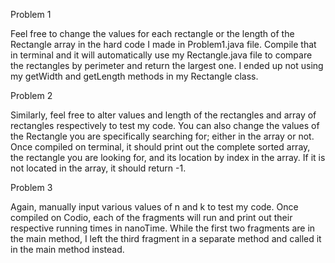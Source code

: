 Problem 1

Feel free to change the values for each rectangle or the length of the Rectangle array 
in the hard code I made in Problem1.java file. Compile that in terminal and it will
automatically use my Rectangle.java file to compare the rectangles by perimeter and 
return the largest one. I ended up not using my getWidth and getLength methods in my Rectangle class.

Problem 2

Similarly, feel free to alter values and length of the rectangles and array of rectangles
respectively to test my code. You can also change the values of the Rectangle you are 
specifically searching for; either in the array or not. Once compiled on terminal, it 
should print out the complete sorted array, the rectangle you are looking for, and its
location by index in the array. If it is not located in the array, it should return -1.

Problem 3

Again, manually input various values of n and k to test my code. Once compiled on Codio,
each of the fragments will run and print out their respective running times in nanoTime.
While the first two fragments are in the main method, I left the third fragment in a separate
method and called it in the main method instead.
